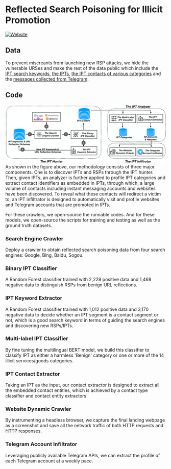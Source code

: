 # Reflected Search Poisoning for Illicit Promotion

 [![Website](https://img.shields.io/badge/Website-here-brightgreen?logo=googlechrome&logoColor=%23000000&labelColor=%23eeeeee
)](https://anonymous-rsp.github.io/reflected-search-poisoning/)

## Data

To prevent miscreants from launching new RSP attacks, we hide the vulnerable URSes and make the rest of the data public which include the [IPT search keywords](https://drive.google.com/file/d/1AMLvcdFe0I3j9EiwPA5AU73s5uUS6GWQ/view?usp=drive_link), [the IPTs](https://drive.google.com/file/d/1ihXOJW_Vh_0ZFG3y4Gjy-5X0vlKC5MDO/view?usp=drive_link), [the IPT contacts of various categories](https://drive.google.com/file/d/1RoBxILAeisVSs_w-fFkax5uuxa9C5vl4/view?usp=drive_link) and the [messages collected from Telegram](https://drive.google.com/file/d/1ObZc36Ls7k6Hn-qCfHYqOT4k2pTbHltA/view?usp=drive_link).

## Code

![methodology](./img/methodology.png)
As shown in the figure above, our methodology consists of three major components. One is to discover IPTs and RSPs through the IPT hunter. Then, given IPTs, an analyzer is further applied to profile IPT categories and extract contact identifiers as embedded in IPTs, through which, a large volume of contacts including instant messaging accounts and websites have been discovered. To reveal what these contacts will redirect a victim to, an IPT infiltrator is designed to automatically visit and profile  websites and Telegram accounts that are promoted in IPTs.

For these crawlers, we open-source the runnable codes. And for these models, we open-source the scripts for training and testing as well as the ground truth datasets.

### Search Engine Crawler

Deploy a crawler to obtain reflected search poisoning data from four search engines: Google, Bing, Baidu, Sogou.

### Binary IPT Classifier

A Random Forest classifier trained with 2,229 positive data and 1,468 negative data to distinguish RSPs from benign URL reflections. 

### IPT Keyword Extractor

A Random Forest classifier trained with 1,012 positive data and 3,170 negative data to decide whether an IPT segment is a contact segment or not, which is a good search keyword in terms of guiding the search engines and discovering new RSPs/IPTs.

### Multi-label IPT Classifier

By fine tuning the multilingual BERT model, we build this classifier to classify IPT as either a harmless 'Benign' category or one or more of the 14 illicit services/goods categories.

### IPT Contact Extractor

Taking an IPT as the input, our contact extractor is designed to extract all the embedded contact entities, which is achieved by a contact type classifier and contact entity extractors.

### Website Dynamic Crawler

By instrumenting a headless browser, we capture the final landing webpage as a screenshot and save all the network traffic of both HTTP requests and HTTP responses. 

### Telegram Account Infiltrator

Leveraging publicly available Telegram APIs, we can extract the profile of each Telegram account at a weekly pace.
